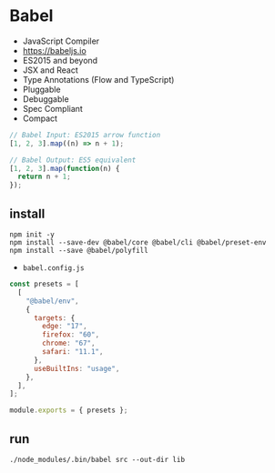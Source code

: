 # Babel
* JavaScript Compiler
* https://babeljs.io
* ES2015 and beyond
* JSX and React
* Type Annotations (Flow and TypeScript)
* Pluggable
* Debuggable
* Spec Compliant
* Compact

```js
// Babel Input: ES2015 arrow function
[1, 2, 3].map((n) => n + 1);

// Babel Output: ES5 equivalent
[1, 2, 3].map(function(n) {
  return n + 1;
});
```

## install

```
npm init -y
npm install --save-dev @babel/core @babel/cli @babel/preset-env
npm install --save @babel/polyfill
```

* `babel.config.js`
```js
const presets = [
  [
    "@babel/env",
    {
      targets: {
        edge: "17",
        firefox: "60",
        chrome: "67",
        safari: "11.1",
      },
      useBuiltIns: "usage",
    },
  ],
];

module.exports = { presets };
```

## run

```
./node_modules/.bin/babel src --out-dir lib
```

